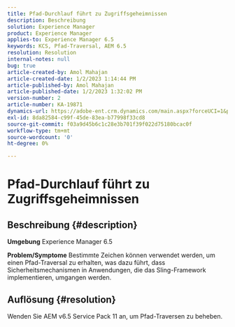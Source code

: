 ```yaml
---
title: Pfad-Durchlauf führt zu Zugriffsgeheimnissen
description: Beschreibung
solution: Experience Manager
product: Experience Manager
applies-to: Experience Manager 6.5
keywords: KCS, Pfad-Traversal, AEM 6.5
resolution: Resolution
internal-notes: null
bug: true
article-created-by: Amol Mahajan
article-created-date: 1/2/2023 1:14:44 PM
article-published-by: Amol Mahajan
article-published-date: 1/2/2023 1:32:02 PM
version-number: 2
article-number: KA-19871
dynamics-url: https://adobe-ent.crm.dynamics.com/main.aspx?forceUCI=1&pagetype=entityrecord&etn=knowledgearticle&id=e416b26b-9f8a-ed11-81ac-6045bd006ce9
exl-id: 8da82584-c99f-45de-83ea-b77998f33cd8
source-git-commit: f03a9d45b6c1c28e3b701f39f022d75180bcac0f
workflow-type: tm+mt
source-wordcount: '0'
ht-degree: 0%

---
```


# Pfad-Durchlauf führt zu Zugriffsgeheimnissen

## Beschreibung {#description}

<b>Umgebung</b>
Experience Manager 6.5


<b>Problem/Symptome</b>
Bestimmte Zeichen können verwendet werden, um einen Pfad-Traversal zu erhalten, was dazu führt, dass Sicherheitsmechanismen in Anwendungen, die das Sling-Framework implementieren, umgangen werden.


## Auflösung {#resolution}

Wenden Sie AEM v6.5 Service Pack 11 an, um Pfad-Traversen zu beheben.
